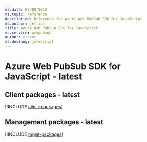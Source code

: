 ```yaml
---
ms.data: 08/08/2022
ms.topic: reference
description: Reference for Azure Web PubSub SDK for JavaScript
ms.author: jeffish
title: Azure Web PubSub SDK for JavaScript
ms.service: webpubsub
author: xirzec
ms.devlang: javascript
---
```

# Azure Web PubSub SDK for JavaScript - latest

## Client packages - latest
[!INCLUDE [client-packages](web-pubsub-client-index.md)]
## Management packages - latest
[!INCLUDE [mgmt-packages](web-pubsub-mgmt-index.md)]